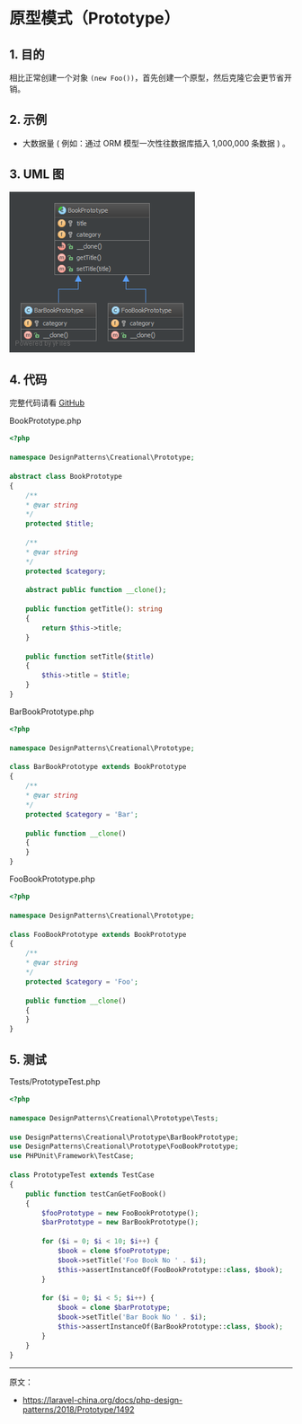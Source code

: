 # 原型模式（Prototype）

## 1. 目的

相比正常创建一个对象 `(new Foo())`，首先创建一个原型，然后克隆它会更节省开销。

## 2. 示例

- 大数据量 ( 例如：通过 ORM 模型一次性往数据库插入 1,000,000 条数据 ) 。

## 3. UML 图

![](assets/Prototype.png)

## 4. 代码

完整代码请看 [GitHub](https://github.com/domnikl/DesignPatternsPHP/tree/master/Creational/Prototype)

BookPrototype.php

```php
<?php

namespace DesignPatterns\Creational\Prototype;

abstract class BookPrototype
{
    /**
    * @var string
    */
    protected $title;

    /**
    * @var string
    */
    protected $category;

    abstract public function __clone();

    public function getTitle(): string
    {
        return $this->title;
    }

    public function setTitle($title)
    {
        $this->title = $title;
    }
}
```

BarBookPrototype.php

```php
<?php

namespace DesignPatterns\Creational\Prototype;

class BarBookPrototype extends BookPrototype
{
    /**
    * @var string
    */
    protected $category = 'Bar';

    public function __clone()
    {
    }
}
```

FooBookPrototype.php

```php
<?php

namespace DesignPatterns\Creational\Prototype;

class FooBookPrototype extends BookPrototype
{
    /**
    * @var string
    */
    protected $category = 'Foo';

    public function __clone()
    {
    }
}
```

## 5. 测试

Tests/PrototypeTest.php

```php
<?php

namespace DesignPatterns\Creational\Prototype\Tests;

use DesignPatterns\Creational\Prototype\BarBookPrototype;
use DesignPatterns\Creational\Prototype\FooBookPrototype;
use PHPUnit\Framework\TestCase;

class PrototypeTest extends TestCase
{
    public function testCanGetFooBook()
    {
        $fooPrototype = new FooBookPrototype();
        $barPrototype = new BarBookPrototype();

        for ($i = 0; $i < 10; $i++) {
            $book = clone $fooPrototype;
            $book->setTitle('Foo Book No ' . $i);
            $this->assertInstanceOf(FooBookPrototype::class, $book);
        }

        for ($i = 0; $i < 5; $i++) {
            $book = clone $barPrototype;
            $book->setTitle('Bar Book No ' . $i);
            $this->assertInstanceOf(BarBookPrototype::class, $book);
        }
    }
}
```

----

原文：

- https://laravel-china.org/docs/php-design-patterns/2018/Prototype/1492